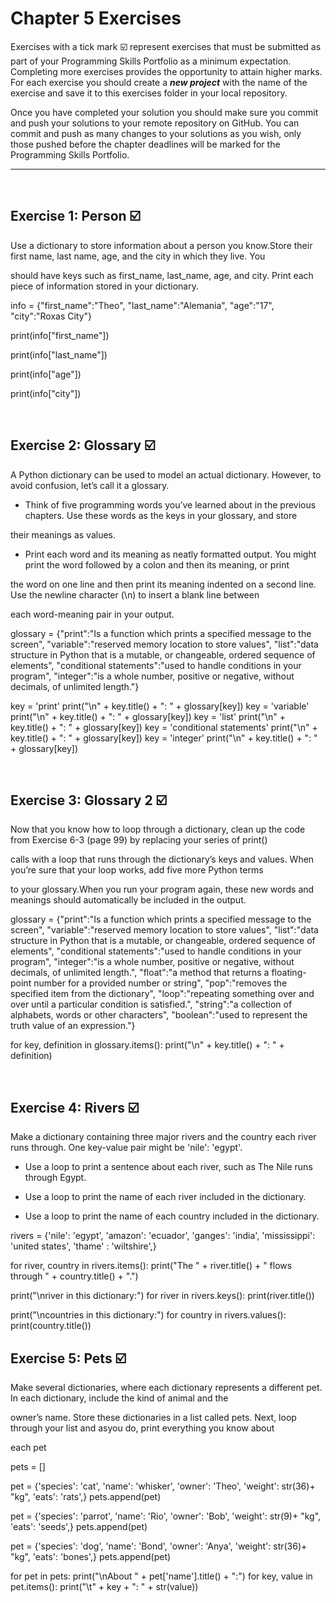 # Chapter 5 Exercises

Exercises with a tick mark :ballot_box_with_check: represent exercises that must be submitted as part of your Programming Skills Portfolio as a minimum expectation. Completing more exercises provides the opportunity to attain higher marks. For each exercise you should create a _**new project**_ with the name of the exercise and save it to this exercises folder in your local repository.

Once you have completed your solution you should make sure you commit and push your solutions to your remote repository on GitHub. You can commit and push as many changes to your solutions as you wish, only those pushed before the chapter deadlines will be marked for the Programming Skills Portfolio.  

---
&nbsp;

## Exercise 1: Person :ballot_box_with_check:

Use a dictionary to store information about a person you know.Store their first name, last name, age, and the city in which they live. You

should have keys such as first_name, last_name, age, and city. Print each piece of information stored in your dictionary.

info = {"first_name":"Theo", "last_name":"Alemania", "age":"17", "city":"Roxas City"}

print(info["first_name"])

print(info["last_name"])

print(info["age"])


print(info["city"])

&nbsp;
&nbsp;

## Exercise 2: Glossary :ballot_box_with_check:

A Python dictionary can be used to model an actual dictionary. However, to avoid confusion, let’s call it a glossary.

* Think of five programming words you’ve learned about in the previous chapters. Use these words as the keys in your glossary, and store 

their meanings as values.

* Print each word and its meaning as neatly formatted output. You might print the word followed by a colon and then its meaning, or print 

the word on one line and then print its meaning indented on a second line. Use the newline character (\n) to insert a blank line between 

each word-meaning pair in your output.

glossary = {"print":"Is a function which prints a specified message to the screen",
            "variable":"reserved memory location to store values", 
            "list":"data structure in Python that is a mutable, or changeable, ordered sequence of elements", 
            "conditional statements":"used to handle conditions in your program", 
            "integer":"is a whole number, positive or negative, without decimals, of unlimited length."}

key = 'print'
print("\n" + key.title() + ": " + glossary[key])
key = 'variable'
print("\n" + key.title() + ": " + glossary[key])
key = 'list'
print("\n" + key.title() + ": " + glossary[key])
key = 'conditional statements'
print("\n" + key.title() + ": " + glossary[key])
key = 'integer'
print("\n" + key.title() + ": " + glossary[key])


&nbsp;
&nbsp;

## Exercise 3: Glossary 2 :ballot_box_with_check:
Now that you know how to loop through a dictionary, clean up the code from Exercise 6-3 (page 99) by replacing your series of print()

calls with a loop that runs through the dictionary’s keys and values. When you’re sure that your loop works, add five more Python terms 

to your glossary.When you run your program again, these new words and meanings should automatically be included in the output.

glossary = {"print":"Is a function which prints a specified message to the screen",
            "variable":"reserved memory location to store values", 
            "list":"data structure in Python that is a mutable, or changeable, ordered sequence of elements", 
            "conditional statements":"used to handle conditions in your program", 
            "integer":"is a whole number, positive or negative, without decimals, of unlimited length.",
            "float":"a method that returns a floating-point number for a provided number or string",
            "pop":"removes the specified item from the dictionary",
            "loop":"repeating something over and over until a particular condition is satisfied.",
            "string":"a collection of alphabets, words or other characters",
            "boolean":"used to represent the truth value of an expression."}

for key, definition in glossary.items():
    print("\n" + key.title() + ": " + definition)

&nbsp;
&nbsp;

## Exercise 4: Rivers :ballot_box_with_check:

Make a dictionary containing three major rivers and the country each river runs through. One key-value pair might be 'nile': 'egypt'.

* Use a loop to print a sentence about each river, such as The Nile runs through Egypt.

* Use a loop to print the name of each river included in the dictionary.

* Use a loop to print the name of each country included in the dictionary.

rivers = {'nile': 'egypt',
    'amazon': 'ecuador',
    'ganges': 'india',
    'mississippi': 'united states',
    'thame' : 'wiltshire',}

for river, country in rivers.items():
    print("The " + river.title() + " flows through " + country.title() + ".")

print("\nriver in this dictionary:")
for river in rivers.keys():
    print(river.title())

print("\ncountries in this dictionary:")
for country in rivers.values():
    print(country.title())
&nbsp;
&nbsp;

## Exercise 5: Pets :ballot_box_with_check:

Make several dictionaries, where each dictionary represents a different pet. In each dictionary, include the kind of animal and the

owner’s name. Store these dictionaries in a list called pets. Next, loop through your list and asyou do, print everything you know about 

each pet

pets = []

pet = {'species': 'cat',
    'name': 'whisker',
    'owner': 'Theo',
    'weight': str(36)+ "kg",
    'eats': 'rats',}
pets.append(pet)

pet = {'species': 'parrot',
    'name': 'Rio',
    'owner': 'Bob',
    'weight': str(9)+ "kg",
    'eats': 'seeds',}
pets.append(pet)

pet = {'species': 'dog',
    'name': 'Bond',
    'owner': 'Anya',
    'weight': str(36)+ "kg",
    'eats': 'bones',}
pets.append(pet)

for pet in pets:
    print("\nAbout " + pet['name'].title() + ":")
    for key, value in pet.items():
        print("\t" + key + ": " + str(value))

&nbsp;
&nbsp;



